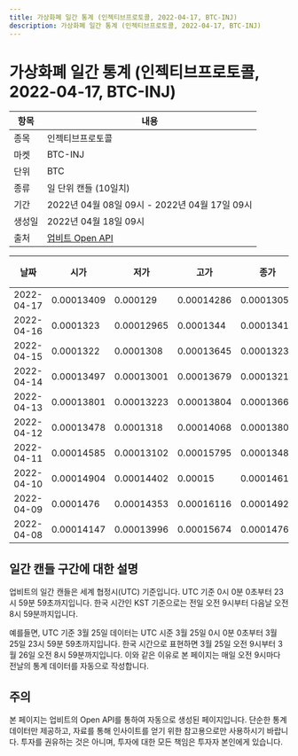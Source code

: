 ```yaml
---
title: 가상화폐 일간 통계 (인젝티브프로토콜, 2022-04-17, BTC-INJ)
description: 가상화폐 일간 통계 (인젝티브프로토콜, 2022-04-17, BTC-INJ)
---
```



가상화폐 일간 통계 (인젝티브프로토콜, 2022-04-17, BTC-INJ)
===

|항목|내용|
|--|--|
|종목|인젝티브프로토콜|
|마켓|BTC-INJ|
|단위|BTC|
|종류|일 단위 캔들 (10일치)|
|기간|2022년 04월 08일 09시 - 2022년 04월 17일 09시|
|생성일|2022년 04월 18일 09시|
|출처|[업비트 Open API](https://docs.upbit.com)|


|날짜|시가|저가|고가|종가|비고|
|--|--|--|--|--|--|
|2022-04-17|0.00013409|0.000129|0.00014286|0.0001305|    |
|2022-04-16|0.0001323|0.00012965|0.0001344|0.0001341|    |
|2022-04-15|0.0001322|0.0001308|0.00013645|0.0001323|    |
|2022-04-14|0.00013497|0.00013001|0.00013679|0.00013219|    |
|2022-04-13|0.00013801|0.00013223|0.00013804|0.00013664|    |
|2022-04-12|0.00013478|0.0001318|0.00014068|0.00013801|    |
|2022-04-11|0.00014585|0.00013102|0.00015795|0.00013482|    |
|2022-04-10|0.00014904|0.00014402|0.00015|0.00014616|    |
|2022-04-09|0.0001476|0.00014353|0.00016116|0.00014921|    |
|2022-04-08|0.00014147|0.00013996|0.00015674|0.0001476|    |


일간 캔들 구간에 대한 설명
---


업비트의 일간 캔들은 세계 협정시(UTC) 기준입니다. 
UTC 기준 0시 0분 0초부터 23시 59분 59초까지입니다. 
한국 시간인 KST 기준으로는 전일 오전 9시부터 다음날 오전 8시 59분까지입니다. 


예를들면, UTC 기준 3월 25일 데이터는 UTC 시준 3월 25일 0시 0분 0초부터 3월 25일 23시 59분 59초까지입니다. 
한국 시간으로 표현하면 3월 25일 오전 9시부터 3월 26일 오전 8시 59분까지입니다. 
이와 같은 이유로 본 페이지는 매일 오전 9시마다 전날의 통계 데이터를 자동으로 작성합니다. 


주의
---


본 페이지는 업비트의 Open API를 통하여 자동으로 생성된 페이지입니다. 
단순한 통계 데이터만 제공하고, 자료를 통해 인사이트를 얻기 위한 참고용으로만 사용하시기 바랍니다. 
투자를 권유하는 것은 아니며, 투자에 대한 모든 책임은 투자자 본인에게 있습니다. 
